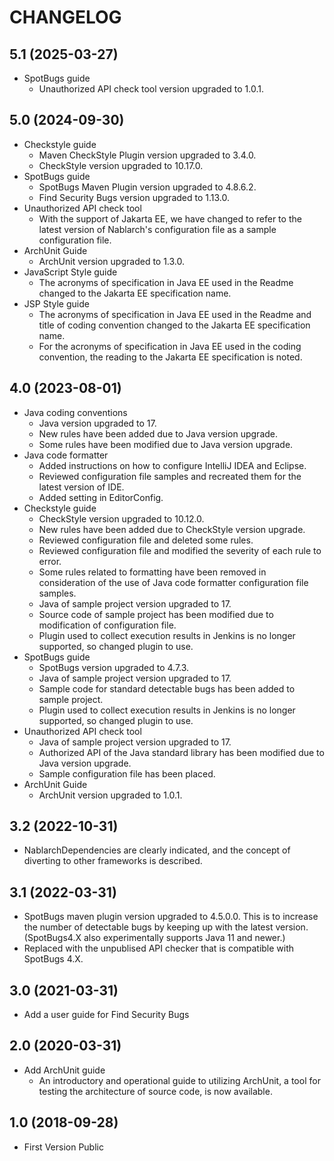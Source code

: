 # CHANGELOG

## 5.1 (2025-03-27)

- SpotBugs guide
  - Unauthorized API check tool version upgraded to 1.0.1.

## 5.0 (2024-09-30)

- Checkstyle guide
  - Maven CheckStyle Plugin version upgraded to 3.4.0.
  - CheckStyle version upgraded to 10.17.0.
- SpotBugs guide
  - SpotBugs Maven Plugin version upgraded to 4.8.6.2.
  - Find Security Bugs version upgraded to 1.13.0.
- Unauthorized API check tool
  - With the support of Jakarta EE, we have changed to refer to the latest version of Nablarch's configuration file as a sample configuration file.
- ArchUnit Guide
  - ArchUnit version upgraded to 1.3.0.
- JavaScript Style guide
  - The acronyms of specification in Java EE used in the Readme changed to the Jakarta EE specification name.
- JSP Style guide
  - The acronyms of specification in Java EE used in the Readme and title of coding convention changed to the Jakarta EE specification name.
  - For the acronyms of specification in Java EE used in the coding convention, the reading to the Jakarta EE specification is noted.

## 4.0 (2023-08-01)

- Java coding conventions
  - Java version upgraded to 17.
  - New rules have been added due to Java version upgrade.
  - Some rules have been modified due to Java version upgrade.
- Java code formatter
  - Added instructions on how to configure IntelliJ IDEA and Eclipse.
  - Reviewed configuration file samples and recreated them for the latest version of IDE.
  - Added setting in EditorConfig.
- Checkstyle guide
  - CheckStyle version upgraded to 10.12.0.
  - New rules have been added due to CheckStyle version upgrade.
  - Reviewed configuration file and deleted some rules.
  - Reviewed configuration file and modified the severity of each rule to error.
  - Some rules related to formatting have been removed in consideration of the use of Java code formatter configuration file samples.
  - Java of sample project version upgraded to 17.
  - Source code of sample project has been modified due to modification of configuration file.
  - Plugin used to collect execution results in Jenkins is no longer supported, so changed plugin to use.
- SpotBugs guide
  - SpotBugs version upgraded to 4.7.3.
  - Java of sample project version upgraded to 17.
  - Sample code for standard detectable bugs has been added to sample project.
  - Plugin used to collect execution results in Jenkins is no longer supported, so changed plugin to use.
- Unauthorized API check tool
  - Java of sample project version upgraded to 17.
  - Authorized API of the Java standard library has been modified due to Java version upgrade.
  - Sample configuration file has been placed.
- ArchUnit Guide
  - ArchUnit version upgraded to 1.0.1.

## 3.2 (2022-10-31)

- NablarchDependencies are clearly indicated, and the concept of diverting to other frameworks is described.

## 3.1 (2022-03-31)

- SpotBugs maven plugin version upgraded to 4.5.0.0.
  This is to increase the number of detectable bugs by keeping up with the latest version.
  (SpotBugs4.X also experimentally supports Java 11 and newer.)
- Replaced with the unpublised API checker that is compatible with SpotBugs 4.X.

## 3.0 (2021-03-31)

- Add a user guide for Find Security Bugs
 
## 2.0 (2020-03-31)

- Add ArchUnit guide
  - An introductory and operational guide to utilizing ArchUnit, a tool for testing the architecture of source code, is now available.

## 1.0 (2018-09-28)

- First Version Public
